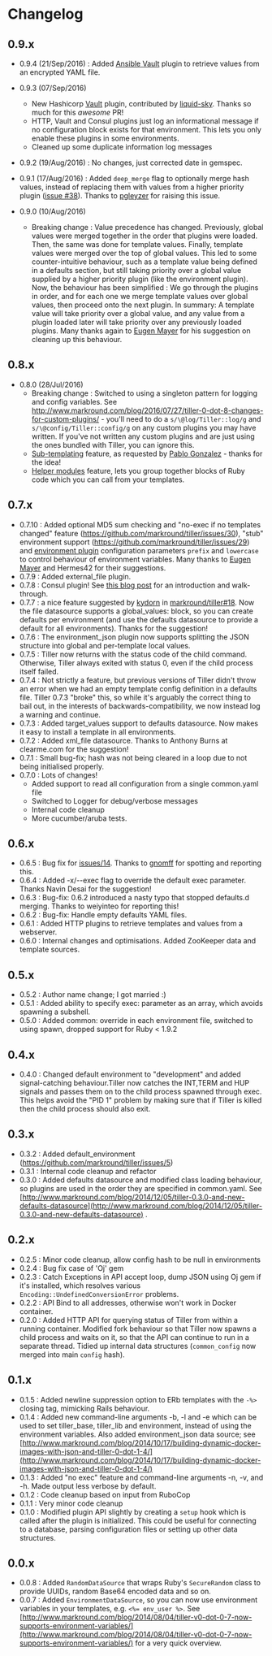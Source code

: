 # Changelog

## 0.9.x 

* 0.9.4 (21/Sep/2016) : Added [Ansible Vault](docs/plugins/ansible_vault.md) plugin to retrieve values from an encrypted YAML file.

* 0.9.3 (07/Sep/2016)
  * New Hashicorp [Vault](https://www.vaultproject.io/) plugin, contributed by [liquid-sky](https://github.com/liquid-sky). Thanks so much for this _awesome_ PR!
  * HTTP, Vault and Consul plugins just log an informational message if no configuration block exists for that environment. This lets you only enable these plugins in some environments.
  * Cleaned up some duplicate information log messages

* 0.9.2 (19/Aug/2016) : No changes, just corrected date in gemspec.

* 0.9.1 (17/Aug/2016) : Added `deep_merge` flag to optionally merge hash values, instead of replacing them with values from a higher priority plugin ([issue #38](https://github.com/markround/tiller/issues/38)). Thanks to [pgleyzer](https://github.com/pgleyzer) for raising this issue.

* 0.9.0 (10/Aug/2016)
  * Breaking change : Value precedence has changed. Previously, global values were merged together in the order that plugins were loaded. Then, the same was done for template values. Finally, template values were merged over the top of global values. This led to some counter-intuitive behaviour, such as a template value being defined in a defaults section, but still taking priority over a global value supplied by a higher priority plugin (like the environment plugin). Now, the behaviour has been simplified : We go through the plugins in order, and for each one we merge template values over global values, then proceed onto the next plugin. In summary: A template value will take priority over a global value, and any value from a plugin loaded later will take priority over any previously loaded plugins. Many thanks again to [Eugen Mayer](https://github.com/EugenMayer) for his suggestion on cleaning up this behaviour.


## 0.8.x

* 0.8.0 (28/Jul/2016)
  * Breaking change : Switched to using a singleton pattern for logging and config variables. See http://www.markround.com/blog/2016/07/27/tiller-0-dot-8-changes-for-custom-plugins/ - you'll need to do a `s/\@log/Tiller::log/g` and `s/\@config/Tiller::config/g` on any custom plugins you may have written. If you've not written any custom plugins and are just using the ones bundled with Tiller, you can ignore this.
  * [Sub-templating](README.md#sub-templates) feature, as requested by [Pablo Gonzalez](https://github.com/kydorn) - thanks for the idea!
  * [Helper modules](docs/developers.md#helper-modules) feature, lets you group together blocks of Ruby code which you can call from your templates.



## 0.7.x

* 0.7.10 : Added optional MD5 sum checking and "no-exec if no templates changed" feature (https://github.com/markround/tiller/issues/30), "stub" environment support (https://github.com/markround/tiller/issues/29) and [environment plugin](docs/plugins/environment.md) configuration parameters `prefix` and `lowercase` to control behaviour of environment variables. Many thanks to [Eugen Mayer](https://github.com/EugenMayer) and Hermes42 for their suggestions.
* 0.7.9 : Added external_file plugin.
* 0.7.8 : Consul plugin! See [this blog post](http://www.markround.com/blog/2016/05/12/new-consul-plugin-for-tiller) for an introduction and walk-through.
* 0.7.7 : a nice feature suggested by [kydorn](https://github.com/kydorn) in [markround/tiller#18](https://github.com/markround/tiller/issues/18). Now the file datasource supports a global_values: block, so you can create defaults per environment (and use the defaults datasource to provide a default for all environments). Thanks for the suggestion!
* 0.7.6 : The environment_json plugin now supports splitting the JSON structure into global and per-template local values.
* 0.7.5 : Tiller now returns with the status code of the child command. Otherwise, Tiller always exited with status 0, even if the child process itself failed.
* 0.7.4 :  Not strictly a feature, but previous versions of Tiller didn't throw an error when we had an empty template config definition in a defaults file. Tiller 0.7.3 "broke" this, so while it's arguably the correct thing to bail out, in the interests of backwards-compatibility, we now instead log a warning and continue.
* 0.7.3 : Added target_values support to defaults datasource. Now makes it easy to install a template in all environments.
* 0.7.2 : Added xml_file datasource. Thanks to Anthony Burns at clearme.com for the suggestion!
* 0.7.1 : Small bug-fix; hash was not being cleared in a loop due to not being initialised properly.
* 0.7.0 : Lots of changes!
  * Added support to read all configuration from a single common.yaml file
  * Switched to Logger for debug/verbose messages
  * Internal code cleanup
  * More cucumber/aruba tests.
  
## 0.6.x

* 0.6.5 : Bug fix for [issues/14](https://github.com/markround/tiller/issues/14). Thanks to [gnomff](https://github.com/gnomff) for spotting and reporting this.
* 0.6.4 : Added -x/--exec flag to override the default exec parameter. Thanks Navin Desai for the suggestion!
* 0.6.3 : Bug-fix: 0.6.2 introduced a nasty typo that stopped defaults.d merging. Thanks to weiyinteo for reporting this!
* 0.6.2 : Bug-fix: Handle empty defaults YAML files.
* 0.6.1 : Added HTTP plugins to retrieve templates and values from a webserver.
* 0.6.0 : Internal changes and optimisations. Added ZooKeeper data and template sources.
  
## 0.5.x

* 0.5.2 : Author name change; I got married :)
* 0.5.1 : Added ability to specify exec: parameter as an array, which avoids spawning a subshell.
* 0.5.0 : Added common: override in each environment file, switched to using spawn, dropped support for Ruby < 1.9.2
  
## 0.4.x

* 0.4.0 : Changed default environment to "development" and added signal-catching behaviour.Tiller now catches the INT,TERM and HUP signals and passes them on to the child process spawned through exec. This helps avoid the "PID 1" problem by making sure that if Tiller is killed then the child process should also exit.

## 0.3.x

* 0.3.2 : Added default_environment (https://github.com/markround/tiller/issues/5)
* 0.3.1 : Internal code cleanup and refactor
* 0.3.0 : Added defaults datasource and modified class loading behaviour, so plugins are used in the order they are specified in common.yaml. See [http://www.markround.com/blog/2014/12/05/tiller-0.3.0-and-new-defaults-datasource](http://www.markround.com/blog/2014/12/05/tiller-0.3.0-and-new-defaults-datasource)
.

## 0.2.x

* 0.2.5 : Minor code cleanup, allow config hash to be null in environments
* 0.2.4 : Bug fix case of 'Oj' gem
* 0.2.3 : Catch Exceptions in API accept loop, dump JSON using Oj gem if it's installed, which resolves various `Encoding::UndefinedConversionError` problems.
* 0.2.2 : API Bind to all addresses, otherwise won't work in Docker container.
* 0.2.0 : Added HTTP API for querying status of Tiller from within a running container. Modified fork behaviour so that Tiller now spawns a child process and waits on it, so that the API can continue to run in a separate thread. Tidied up internal data structures (`common_config` now merged into main `config` hash).

## 0.1.x

* 0.1.5 : Added newline suppression option to ERb templates with the `-%>` closing tag, mimicking Rails behaviour.
* 0.1.4 : Added new command-line arguments -b, -l and -e which can be used to set tiller_base, tiller_lib and environment, instead of using the environment variables. Also added environment_json data source; see [http://www.markround.com/blog/2014/10/17/building-dynamic-docker-images-with-json-and-tiller-0-dot-1-4/](http://www.markround.com/blog/2014/10/17/building-dynamic-docker-images-with-json-and-tiller-0-dot-1-4/)
* 0.1.3 : Added "no exec" feature and command-line arguments -n, -v, and -h. Made output less verbose by default.
* 0.1.2 : Code cleanup based on input from RuboCop
* 0.1.1 : Very minor code cleanup
* 0.1.0 : Modified plugin API slightly by creating a `setup` hook which is called after the plugin is initialized. This could be useful for connecting to a database, parsing configuration files or setting up other data structures.

## 0.0.x

* 0.0.8 : Added `RandomDataSource` that wraps Ruby's `SecureRandom` class to provide UUIDs, random Base64 encoded data and so on.
* 0.0.7 : Added `EnvironmentDataSource`, so you can now use environment variables in your templates, e.g. `<%= env_user %>`. See [http://www.markround.com/blog/2014/08/04/tiller-v0-dot-0-7-now-supports-environment-variables/](http://www.markround.com/blog/2014/08/04/tiller-v0-dot-0-7-now-supports-environment-variables/) for a very quick overview.

